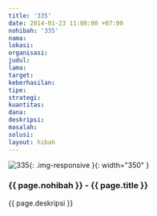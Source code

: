 ```yaml
---
title: '335'
date: 2014-01-23 11:08:00 +07:00
nohibah: '335'
nama: 
lokasi: 
organisasi: 
judul: 
lama: 
target: 
keberhasilan: 
tipe: 
strategi: 
kuantitas: 
dana: 
deskripsi: 
masalah: 
solusi: 
layout: hibah
---
```


![335](/static/img/hibahcms/335.png){: .img-responsive }{: width="350" }

### {{ page.nohibah }} - {{ page.title }}

{{ page.deskripsi }}
